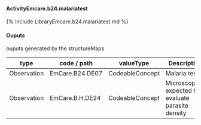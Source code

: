 #### ActivityEmcare.b24.malariatest

{% include LibraryEmcare.b24.malariatest.md %}
#### Ouputs

ouputs generated by the structureMaps

| type | code / path | valueType | Description |
|---|---|---|---|
| Observation | EmCare.B24.DE07 | CodeableConcept | Malaria test |
| Observation | EmCare.B.H.DE24 | CodeableConcept | Microscopists expected to evaluate parasite density |

